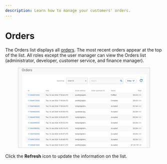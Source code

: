 ```yaml
---
description: Learn how to manage your customers' orders.
---
```


# Orders

The Orders list displays all [orders](https://www.digitalriver.com/docs/digital-river-api-reference/#tag/Orders). The most recent orders appear at the top of the list. All roles except the user manager can view the Orders list (administrator, developer, customer service, and finance manager).

<figure><img src="../../../../.gitbook/assets/image (178).png" alt=""><figcaption></figcaption></figure>

Click the **Refresh** icon to update the information on the list.
